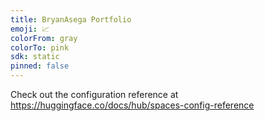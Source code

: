 ```yaml
---
title: BryanAsega Portfolio
emoji: 📈
colorFrom: gray
colorTo: pink
sdk: static
pinned: false
---
```


Check out the configuration reference at https://huggingface.co/docs/hub/spaces-config-reference

